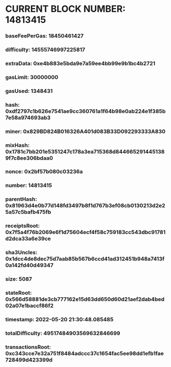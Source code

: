 # CURRENT BLOCK NUMBER: 14813415

### baseFeePerGas: 18450461427
### difficulty: 14555746997225817
### extraData: 0xe4b883e5bda9e7a59ee4bb99e9b1bc4b2721
### gasLimit: 30000000
### gasUsed: 1348431
### hash: 0xdf2797c1b626e7541ae9cc360761a1f64b98e0ab224e1f385b7e58a974693ab3
### miner: 0x829BD824B016326A401d083B33D092293333A830
### mixHash: 0x1781c7bb201e5351247c178a3ea715368d8446652914451389f7c8ee306bdaa0
### nonce: 0x2bf57b080c03236a
### number: 14813415
### parentHash: 0x81963d4e0b77d148fd3497b8f1d767b3ef08cb0130213d2e25a57c5bafb475fb
### receiptsRoot: 0x7f5a4f76b2069e6f1d75604ecf4f58c759183cc543dbc91781d2dca33a6e39ce
### sha3Uncles: 0x1dcc4de8dec75d7aab85b567b6ccd41ad312451b948a7413f0a142fd40d49347
### size: 5087
### stateRoot: 0x566d58881de3cb777162e15d63dd650d60d21aef2dab4bed02a07e1baccf86f2
### timestamp: 2022-05-20 21:30:48.085485
### totalDifficulty: 49517484903569632846699
### transactionsRoot: 0xc343cce7e32a751f8484adccc37c1654fac5ee98dd1efb1fae728499d423399d
